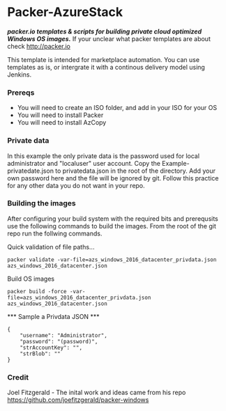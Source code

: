 Packer-AzureStack
================
 ***packer.io templates &amp; scripts for building private cloud optimized Windows OS images.***
If your unclear what packer templates are about check http://packer.io

This template is intended for marketplace automation. You can use templates as is, or intergrate it with a continous delivery model using Jenkins.

### Prereqs

* You will need to create an ISO folder, and add in your ISO for your OS
* You will need to install Packer
* You will need to install AzCopy 

### Private data
In this example the only private data is the password used for local administrator and "localuser" user account. Copy the Example-privatedate.json to privatedata.json in the root of the directory. Add your own password here and the file will be ignored by git. Follow this practice for any other data you do not want in your repo.  

### Building the images
After configuring your build system with the required bits and prerequsits use the following commands to build the images. From the root of the git repo run the follwing commands. 

Quick validation of file paths...
<pre><code>packer validate -var-file=azs_windows_2016_datacenter_privdata.json azs_windows_2016_datacenter.json</pre></code>

Build OS images
<pre><code>packer build -force -var-file=azs_windows_2016_datacenter_privdata.json azs_windows_2016_datacenter.json</pre></code>

*** Sample a Privdata JSON ***
<pre><code>{
    "username": "Administrator",
    "password": "(password)",
    "strAccountKey": "<Storage Key>",
    "strBlob": "<blob endpoint>"
}</pre></code>

### Credit
Joel Fitzgerald - The inital work and ideas came from his repo
https://github.com/joefitzgerald/packer-windows


